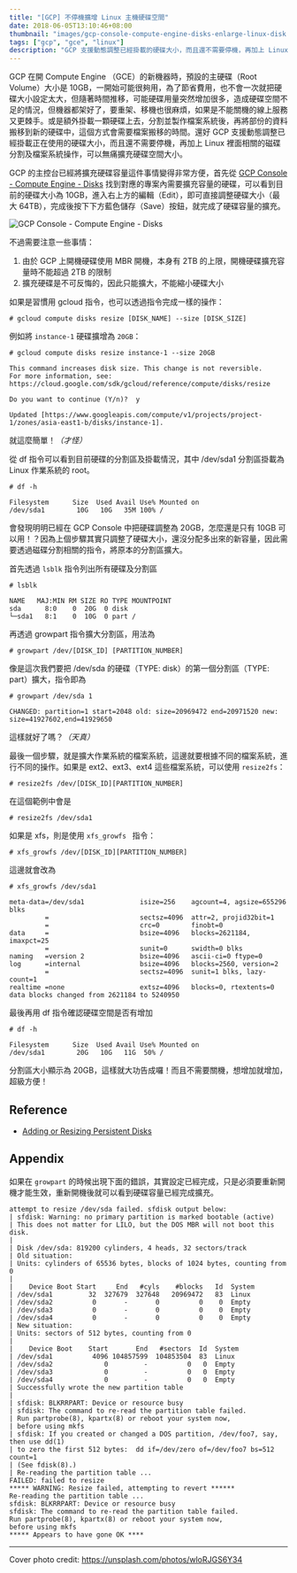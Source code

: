 ```yaml
---
title: "[GCP] 不停機擴增 Linux 主機硬碟空間"
date: 2018-06-05T13:10:46+08:00
thumbnail: "images/gcp-console-compute-engine-disks-enlarge-linux-disk.jpg"
tags: ["gcp", "gce", "linux"]
description: "GCP 支援動態調整已經掛載的硬碟大小，而且還不需要停機，再加上 Linux 裡面相關的磁碟分割及檔案系統操作，可以無痛擴充硬碟空間大小。"
---
```


GCP 在開 Compute Engine （GCE）的新機器時，預設的主硬碟（Root Volume）大小是 10GB，一開始可能很夠用，為了節省費用，也不會一次就把硬碟大小設定太大，但隨著時間推移，可能硬碟用量突然增加很多，造成硬碟空間不足的情況，但機器都架好了，要重架、移機也很麻煩，如果是不能關機的線上服務又更棘手。或是額外掛載一顆硬碟上去，分割並製作檔案系統後，再將部份的資料搬移到新的硬碟中，這個方式會需要檔案搬移的時間。還好 GCP 支援動態調整已經掛載正在使用的硬碟大小，而且還不需要停機，再加上 Linux 裡面相關的磁碟分割及檔案系統操作，可以無痛擴充硬碟空間大小。

GCP 的主控台已經將擴充硬碟容量這件事情變得非常方便，首先從 [GCP Console - Compute Engine - Disks](https://console.cloud.google.com/compute/disksDetail) 找到對應的專案內需要擴充容量的硬碟，可以看到目前的硬碟大小為 10GB，進入右上方的編輯（Edit），即可直接調整硬碟大小（最大 64TB），完成後按下下方藍色儲存（Save）按鈕，就完成了硬碟容量的擴充。

![GCP Console - Compute Engine - Disks](/images/gcp-console-compute-engine-disks-enlarge-linux-disk.png)

不過需要注意一些事情：

1. 由於 GCP 上開機硬碟使用 MBR 開機，本身有 2TB 的上限，開機硬碟擴充容量時不能超過 2TB 的限制
2. 擴充硬碟是不可反悔的，因此只能擴大，不能縮小硬碟大小

如果是習慣用 gcloud 指令，也可以透過指令完成一樣的操作：

`# gcloud compute disks resize [DISK_NAME] --size [DISK_SIZE]`

例如將 `instance-1` 硬碟擴增為 `20GB`：

```
# gcloud compute disks resize instance-1 --size 20GB

This command increases disk size. This change is not reversible.
For more information, see:
https://cloud.google.com/sdk/gcloud/reference/compute/disks/resize
 
Do you want to continue (Y/n)?  y
 
Updated [https://www.googleapis.com/compute/v1/projects/project-1/zones/asia-east1-b/disks/instance-1].
```

就這麼簡單！*（才怪）*

從 df 指令可以看到目前硬碟的分割區及掛載情況，其中 /dev/sda1 分割區掛載為 Linux 作業系統的 root。

```
# df -h

Filesystem      Size  Used Avail Use% Mounted on
/dev/sda1        10G   10G   35M 100% /
```

會發現明明已經在 GCP Console 中把硬碟調整為 20GB，怎麼還是只有 10GB 可以用！？因為上個步驟其實只調整了硬碟大小，還沒分配多出來的新容量，因此需要透過磁碟分割相關的指令，將原本的分割區擴大。

首先透過 `lsblk` 指令列出所有硬碟及分割區

```
# lsblk

NAME   MAJ:MIN RM SIZE RO TYPE MOUNTPOINT
sda      8:0    0  20G  0 disk 
└─sda1   8:1    0  10G  0 part /
```

再透過 growpart 指令擴大分割區，用法為

`# growpart /dev/[DISK_ID] [PARTITION_NUMBER]`

像是這次我們要把 /dev/sda 的硬碟（TYPE: disk）的第一個分割區（TYPE: part）擴大，指令即為

```
# growpart /dev/sda 1

CHANGED: partition=1 start=2048 old: size=20969472 end=20971520 new: size=41927602,end=41929650
```

這樣就好了嗎？*（天真）*

最後一個步驟，就是擴大作業系統的檔案系統，這邊就要根據不同的檔案系統，進行不同的操作。如果是 ext2、ext3、ext4 這些檔案系統，可以使用 `resize2fs`：

`# resize2fs /dev/[DISK_ID][PARTITION_NUMBER]`

在這個範例中會是

`# resize2fs /dev/sda1`

如果是 xfs，則是使用 `xfs_growfs ` 指令：

`# xfs_growfs /dev/[DISK_ID][PARTITION_NUMBER]`

這邊就會改為

```
# xfs_growfs /dev/sda1

meta-data=/dev/sda1              isize=256    agcount=4, agsize=655296 blks
         =                       sectsz=4096  attr=2, projid32bit=1
         =                       crc=0        finobt=0
data     =                       bsize=4096   blocks=2621184, imaxpct=25
         =                       sunit=0      swidth=0 blks
naming   =version 2              bsize=4096   ascii-ci=0 ftype=0
log      =internal               bsize=4096   blocks=2560, version=2
         =                       sectsz=4096  sunit=1 blks, lazy-count=1
realtime =none                   extsz=4096   blocks=0, rtextents=0
data blocks changed from 2621184 to 5240950
```

最後再用 df 指令確認硬碟空間是否有增加

```
# df -h

Filesystem      Size  Used Avail Use% Mounted on
/dev/sda1        20G   10G   11G  50% /
```

分割區大小顯示為 20GB，這樣就大功告成囉！而且不需要關機，想增加就增加，超級方便！

## Reference

* [Adding or Resizing Persistent Disks](https://cloud.google.com/compute/docs/disks/add-persistent-disk)

## Appendix

如果在 `growpart` 的時候出現下面的錯誤，其實設定已經完成，只是必須要重新開機才能生效，重新開機後就可以看到硬碟容量已經完成擴充。

```
attempt to resize /dev/sda failed. sfdisk output below:
| sfdisk: Warning: no primary partition is marked bootable (active)
| This does not matter for LILO, but the DOS MBR will not boot this disk.
| 
| Disk /dev/sda: 819200 cylinders, 4 heads, 32 sectors/track
| Old situation:
| Units: cylinders of 65536 bytes, blocks of 1024 bytes, counting from 0
| 
|    Device Boot Start     End   #cyls    #blocks   Id  System
| /dev/sda1         32  327679  327648   20969472   83  Linux
| /dev/sda2          0       -       0          0    0  Empty
| /dev/sda3          0       -       0          0    0  Empty
| /dev/sda4          0       -       0          0    0  Empty
| New situation:
| Units: sectors of 512 bytes, counting from 0
| 
|    Device Boot    Start       End   #sectors  Id  System
| /dev/sda1          4096 104857599  104853504  83  Linux
| /dev/sda2             0         -          0   0  Empty
| /dev/sda3             0         -          0   0  Empty
| /dev/sda4             0         -          0   0  Empty
| Successfully wrote the new partition table
| 
| sfdisk: BLKRRPART: Device or resource busy
| sfdisk: The command to re-read the partition table failed.
| Run partprobe(8), kpartx(8) or reboot your system now,
| before using mkfs
| sfdisk: If you created or changed a DOS partition, /dev/foo7, say, then use dd(1)
| to zero the first 512 bytes:  dd if=/dev/zero of=/dev/foo7 bs=512 count=1
| (See fdisk(8).)
| Re-reading the partition table ...
FAILED: failed to resize
***** WARNING: Resize failed, attempting to revert ******
Re-reading the partition table ...
sfdisk: BLKRRPART: Device or resource busy
sfdisk: The command to re-read the partition table failed.
Run partprobe(8), kpartx(8) or reboot your system now,
before using mkfs
***** Appears to have gone OK ****
```

<hr>

Cover photo credit: https://unsplash.com/photos/wloRJGS6Y34
